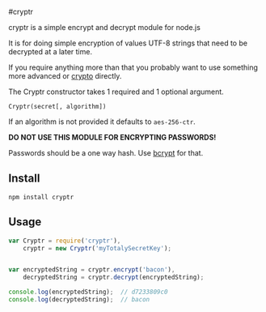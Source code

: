 #cryptr

cryptr is a simple encrypt and decrypt module for node.js

It is for doing simple encryption of values UTF-8 strings that need to be decrypted at a later time.

If you require anything more than that you probably want to use something more advanced or [crypto](https://nodejs.org/api/crypto.html) directly.

The Cryptr constructor takes 1 required and 1 optional argument.

	Cryptr(secret[, algorithm])

If an algorithm is not provided it defaults to `aes-256-ctr`.


**DO NOT USE THIS MODULE FOR ENCRYPTING PASSWORDS!**

Passwords should be a one way hash. Use [bcrypt](https://npmjs.org/package/bcrypt) for that.


## Install

	npm install cryptr

## Usage

``` javascript
var Cryptr = require('cryptr'),
    cryptr = new Cryptr('myTotalySecretKey');


var encryptedString = cryptr.encrypt('bacon'),
    decryptedString = cryptr.decrypt(encryptedString);

console.log(encryptedString);  // d7233809c0
console.log(decryptedString);  // bacon
```

